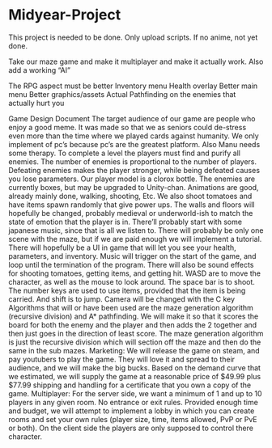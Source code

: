 # Midyear-Project

This project is needed to be done. Only upload scripts. If no anime, not yet done. 

Take our maze game and make it multiplayer and make it actually work. Also add a working “AI”

The RPG aspect must be better
Inventory menu
Health overlay
Better main menu
Better graphics/assets
Actual Pathfinding on the enemies that actually hurt you


Game Design Document 
The target audience of our game are people who enjoy a good meme. It was made so that we as seniors could de-stress even more than the time where we played cards against humanity. We only implement of pc’s because pc’s are the greatest platform. Also Manu needs some therapy. 
To complete a level the players must find and purify all enemies. The number of enemies is proportional to the number of players. Defeating enemies makes the player stronger, while being defeated causes you lose parameters. 
Our player model is a clorox bottle. The enemies are currently boxes, but may be upgraded to Unity-chan. Animations are good, already mainly done, walking, shooting, Etc. We also shoot tomatoes and have items spawn randomly that give power ups. The walls and floors will hopefully be changed, probably medieval or underworld-ish to match the state of emotion that the player is in. 
There’ll probably start with some japanese music, since that is all we listen to. There will probably be only one scene with the maze, but if we are paid enough we will implement a tutorial. There will hopefully be a UI in game that will let you see your health, parameters, and inventory.
Music will trigger on the start of the game, and loop until the termination of the program. There will also be sound effects for shooting tomatoes, getting items, and getting hit. 
WASD are to move the character, as well as the mouse to look around. The space bar is to shoot. The number keys are used to use items, provided that the item is being carried. And shift is to jump. Camera will be changed with the C key
Algorithms that will or have been used are the maze generation algorithm (recursive division) and A* pathfinding. We will make it so that it scores the board for both the enemy and the player and then adds the 2 together and then just goes in the direction of least score. The maze generation algorithm is just the recursive division which will section off the maze and then do the same in the sub mazes. 
Marketing:
	We will release the game on steam, and pay youtubers to play the game. They will love it and spread to their audience, and we will make the big bucks. Based on the demand curve that we estimated, we will supply the game at a reasonable price of $49.99 plus $77.99 shipping and handling for a certificate that you own a copy of the game. 
Multiplayer:
	For the server side, we want a minimum of 1 and up to 10 players in any given room. No entrance or exit rules. Provided enough time and budget, we will attempt to implement a lobby in which you can create rooms and set your own rules (player size, time, items allowed, PvP or PvE or both). On the client side the players are only supposed to control there character. 

